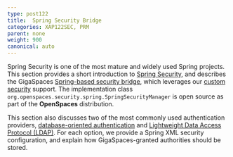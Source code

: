 ```yaml
---
type: post122
title:  Spring Security Bridge
categories: XAP122SEC, PRM
parent: none
weight: 900
canonical: auto
---
```




Spring Security is one of the most mature and widely used Spring projects. This section provides a short introduction to [Spring Security](./introducing-spring-security.html), and describes the GigaSpaces [Spring-based security bridge](./gigaspaces-spring-based-security-bridge.html), which leverages our [custom security](./custom-security.html) support. The implementation class `org.openspaces.security.spring.SpringSecurityManager` is open source as part of the **OpenSpaces** distribution.

This section also discusses two of the most commonly used authentication providers, [database-oriented authentication](./authenticating-against-a-database.html) and [Lightweight Data Access Protocol (LDAP)](./authenticating-against-an-ldap-repository.html). For each option, we provide a Spring XML security configuration, and explain how GigaSpaces-granted authorities should be stored.




